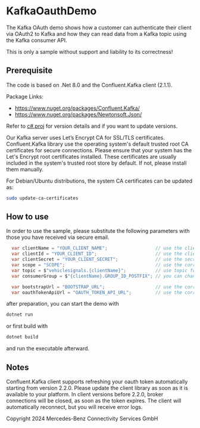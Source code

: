 KafkaOauthDemo
===================

The Kafka OAuth demo shows how a customer can authenticate their client via OAuth2 to Kafka and how they can read data 
from a Kafka topic using the Kafka consumer API.

This is only a sample without support and liability to its correctness!

Prerequisite
------------

The code is based on .Net 8.0 and the Confluent.Kafka client (2.1.1).

Package Links:

* https://www.nuget.org/packages/Confluent.Kafka/
* https://www.nuget.org/packages/Newtonsoft.Json/

Refer to [c#.proj](c%23.csproj) for version details and if you want to update versions.

Our Kafka server uses Let’s Encrypt CA for SSL/TLS certificates. Confluent.Kafka library use the operating system's 
default trusted root CA certificates for secure connections. Please ensure that your system has the Let's Encrypt root 
certificates installed. These certificates are usually included in the system's trusted root store by default. If not, 
please install them manually.

For Debian/Ubuntu distributions, the system CA certificates can be updated as:
```bash
sudo update-ca-certificates
```

How to use
----------

In order to use the sample, please substitute the following parameters with those you have received via secure email.

```cs
  var clientName = "YOUR_CLIENT_NAME";                  // use the client name you have received 
  var clientId = "YOUR_CLIENT_ID";                      // use the client id you have received
  var clientSecret = "YOUR_CLIENT_SECRET";              // use the secret you have received
  var scope = "SCOPE";                                  // use the correct scope for your region
  var topic = $"vehiclesignals.{clientName}";           // use topic for the client you have received
  var consumerGroup = $"{clientName}.GROUP_ID_POSTFIX"; // you can change the postfix of your consumer group

  var bootstrapUrl = "BOOTSTRAP_URL";                   // use the correct broker url for your region
  var oauthTokenApiUrl = "OAUTH_TOKEN_API_URL";         // use the correct token API url for your region
```

after preparation, you can start the demo with

```bash
dotnet run
```

or first build with

```bash
dotnet build
```

and run the executable afterward.

Notes
-----

Confluent.Kafka client supports refreshing your oauth token automatically starting from version 2.2.0. Please update the
client library as soon as it is available to your platform. In client versions before 2.2.0, broker connections will be
closed, as soon as the token expires. The client will automatically reconnect, but you will receive error logs.

Copyright 2024 Mercedes-Benz Connectivity Services GmbH
